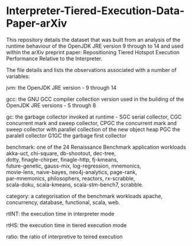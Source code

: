 # Interpreter-Tiered-Execution-Data-Paper-arXiv
This repository details the dataset that was built from an analysis of the runtime behaviour of the OpenJDK JRE version 9 through to 14 and used within the arXiv preprint paper: Repositioning Tiered Hotspot Execution Performance Relative to the Interpreter.

The file details and lists the observations associated with a number of variables:

jvm: the OpenJDK JRE version - 
    9 through 14
    
gcc: the GNU GCC compiler collection version used in the building of the OpenJDK JRE versions - 
    5 through 8
    
gc: the garbage collector invoked at runtime - 
    SGC serial collector, 
    CGC concurrent mark and sweep collector, 
    CPGC the concurrent mark and sweep collector with parallel collection of the new object heap
    PGC the paralell collector
    G1GC the garbage first collector
    
benchmark: one of the 24 Renaissance Benchmark application workloads
    akka-uct, chi-square, db-shootout, dec-tree,     
    dotty, finagle-chirper, finagle-http, fj-kmeans,     
    future-genetic, gauss-mix, log-regression, mnemonics,       
    movie-lens, naive-bayes, neo4j-analytics, page-rank,      
    par-mnemonics, philosophers, reactors, rx-scrabble,   
    scala-doku, scala-kmeans, scala-stm-bench7, scrabble.

category: a categorisation of the benchmark workloads
    apache, concurrency, database, functional, scala, web.

rtINT: the execution time in interpreter mode

rtHS: the execution time in tiered execution mode

ratio: the ratio of interpretive to teired execution


